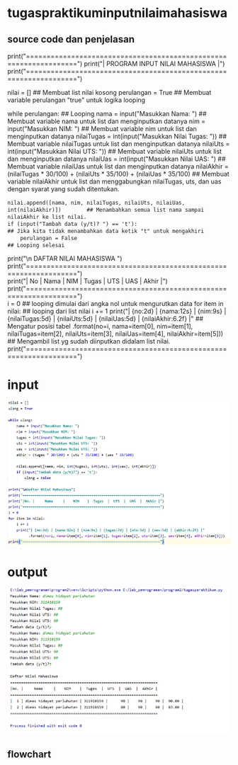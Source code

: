 # tugaspraktikuminputnilaimahasiswa

## source code dan penjelasan

print("==================================================================")
print("|                 PROGRAM INPUT NILAI MAHASISWA                  |")
print("==================================================================")

nilai = []                                                                            ## Membuat list nilai kosong
perulangan = True                                                                     ## Membuat variable perulangan "true" untuk logika looping

while perulangan:                                                                     ## Looping
    nama = input("Masukkan Nama: ")                                                   ## Membuat variable nama untuk list dan menginputkan datanya
    nim = input("Masukkan NIM: ")                                                     ## Membuat variable nim untuk list dan menginputkan datanya
    nilaiTugas = int(input("Masukkan Nilai Tugas: "))                                 ## Membuat variable nilaiTugas untuk list dan menginputkan datanya
    nilaiUts = int(input("Masukkan Nilai UTS: "))                                     ## Membuat variable nilaiUts untuk list dan menginputkan datanya
    nilaiUas = int(input("Masukkan Nilai UAS: ")                                      ## Membuat variable nilaiUas untuk list dan menginputkan datanya
    nilaiAkhir = (nilaiTugas * 30/100) + (nilaiUts * 35/100) + (nilaiUas * 35/100)    ## Membuat variable nilaiAkhir untuk list dan menggabungkan nilaiTugas, uts, dan uas dengan syarat yang sudah ditentukan.

    nilai.append([nama, nim, nilaiTugas, nilaiUts, nilaiUas, int(nilaiAkhir)])        ## Menambahkan semua list nama sampai nilaiAkhir ke list nilai.
    if (input("Tambah data (y/t)? ") == 't'):                                         ## Jika kita tidak menambahkan data ketik "t" untuk mengakhiri
        perulangan = False                                                            ## Looping selesai

print("\n                      DAFTAR NILAI MAHASISWA                    ")  
print("==================================================================")  
print("| No |     Nama     |    NIM    | Tugas |  UTS  |  UAS  |  Akhir |")  
print("==================================================================")  
i = 0                                                                                  ## looping dimulai dari angka nol untuk mengurutkan data
for item in nilai:                                                                     ## looping dari list nilai
    i += 1
    print("| {no:2d} | {nama:12s} | {nim:9s} | {nilaiTugas:5d} | {nilaiUts:5d} | {nilaiUas:5d} | {nilaiAkhir:6.2f} |"               ## Mengatur posisi tabel
          .format(no=i, nama=item[0], nim=item[1], nilaiTugas=item[2], nilaiUts=item[3], nilaiUas=item[4], nilaiAkhir=item[5]))     ## Mengambil list yg sudah diinputkan didalam list nilai.
print("==================================================================")

# input

![input](https://github.com/dimashst777/tugaspraktikuminputnilaimahasiswa/blob/master/gambar/kodingan.png)

# output

![output](https://github.com/dimashst777/tugaspraktikuminputnilaimahasiswa/blob/master/gambar/output%20kodingan.png)

## flowchart

